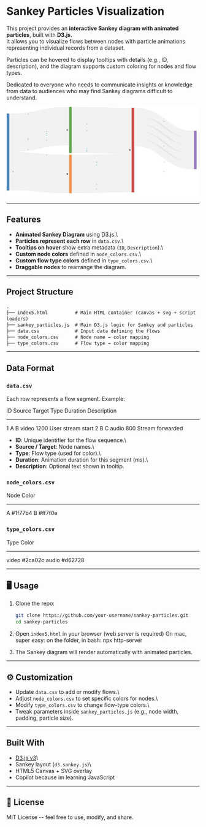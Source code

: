 # Sankey Particles Visualization

This project provides an **interactive Sankey diagram with animated
particles**, built with **D3.js**.\
It allows you to visualize flows between nodes with particle animations
representing individual records from a dataset.

Particles can be hovered to display tooltips with details (e.g., ID,
description), and the diagram supports custom coloring for nodes and
flow types.

Dedicated to everyone who needs to communicate insights or knowledge 
from data to audiences who may find Sankey diagrams difficult to understand.

![Example](Example.png)

------------------------------------------------------------------------

## Features

-   **Animated Sankey Diagram** using D3.js.\
-   **Particles represent each row** in `data.csv`.\
-   **Tooltips on hover** show extra metadata (`ID`, `Description`).\
-   **Custom node colors** defined in `node_colors.csv`.\
-   **Custom flow type colors** defined in `type_colors.csv`.\
-   **Draggable nodes** to rearrange the diagram.

------------------------------------------------------------------------

## Project Structure

    .
    ├── index5.html          # Main HTML container (canvas + svg + script loaders)
    ├── sankey_particles.js  # Main D3.js logic for Sankey and particles
    ├── data.csv             # Input data defining the flows
    ├── node_colors.csv      # Node name → color mapping
    ├── type_colors.csv      # Flow type → color mapping

------------------------------------------------------------------------

## Data Format

### `data.csv`

Each row represents a flow segment. Example:

  ID   Source   Target   Type    Duration   Description
  ---- -------- -------- ------- ---------- -------------------
  1    A        B        video   1200       User stream start
  2    B        C        audio   800        Stream forwarded

-   **ID**: Unique identifier for the flow sequence.\
-   **Source / Target**: Node names.\
-   **Type**: Flow type (used for color).\
-   **Duration**: Animation duration for this segment (ms).\
-   **Description**: Optional text shown in tooltip.

### `node_colors.csv`

  Node   Color
  ------ ---------
  A      #1f77b4
  B      #ff7f0e

### `type_colors.csv`

  Type    Color
  ------- ---------
  video   #2ca02c
  audio   #d62728

------------------------------------------------------------------------

## 🖥️ Usage

1.  Clone the repo:

    ``` bash
    git clone https://github.com/your-username/sankey-particles.git
    cd sankey-particles
    ```

2.  Open `index5.html` in your browser (web server is required)
On mac, super easy: on the folder, in bash: npx http-server

3.  The Sankey diagram will render automatically with animated
    particles.

------------------------------------------------------------------------

## ⚙️ Customization

-   Update `data.csv` to add or modify flows.\
-   Adjust `node_colors.csv` to set specific colors for nodes.\
-   Modify `type_colors.csv` to change flow-type colors.\
-   Tweak parameters inside `sankey_particles.js` (e.g., node width,
    padding, particle size).

------------------------------------------------------------------------

##  Built With

-   [D3.js v3](https://d3js.org/)\
-   Sankey layout (`d3.sankey.js`)\
-   HTML5 Canvas + SVG overlay
-   Copilot because im learning JavaScript 

------------------------------------------------------------------------

## 📜 License

MIT License -- feel free to use, modify, and share.
